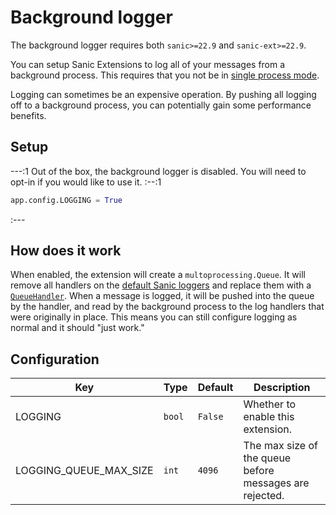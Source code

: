 # Background logger

The background logger requires both `sanic>=22.9` and `sanic-ext>=22.9`.

You can setup Sanic Extensions to log all of your messages from a background process. This requires that you not be in [single process mode](../../guide/deployment/manager.md#single-process-mode).

Logging can sometimes be an expensive operation. By pushing all logging off to a background process, you can potentially gain some performance benefits.

## Setup

---:1
Out of the box, the background logger is disabled. You will need to opt-in if you would like to use it.
:--:1
```python
app.config.LOGGING = True
```
:---

## How does it work

When enabled, the extension will create a `multoprocessing.Queue`. It will remove all handlers on the [default Sanic loggers](../../guide/best-practices/logging.md) and replace them with a [`QueueHandler`](https://docs.python.org/3/library/logging.handlers.html#queuehandler). When a message is logged, it will be pushed into the queue by the handler, and read by the background process to the log handlers that were originally in place. This means you can still configure logging as normal and it should "just work."

## Configuration

| Key | Type | Default| Description |
|--|--|--|--|
| LOGGING | `bool` | `False` | Whether to enable this extension. |
| LOGGING_QUEUE_MAX_SIZE | `int` | `4096` | The max size of the queue before messages are rejected. |
